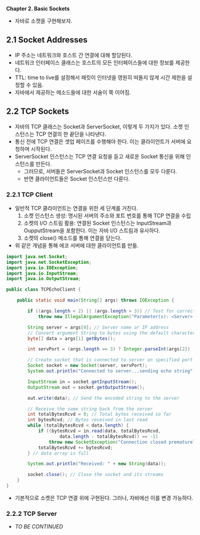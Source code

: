  **Chapter 2. Basic Sockets**

* 자바로 소켓을 구현해보자. 

## 2.1 Socket Addresses
* IP 주소는 네트워크와 호스트 간 연결에 대해 할당된다.
* 네트워크 인터페이스 클래스는 호스트의 모든 인터페이스들에 대한 정보를 제공한다.
* TTL: time to live를 설정해서 패킷이 인터넷을 영원히 떠돌지 않게 시간 제한을 설정할 수 있음.
* 자바에서 제공하는 메소드들에 대한 서술이 쭉 이어짐.

## 2.2 TCP Sockets
* 자바의 TCP 클래스는 Socket과 ServerSocket, 이렇게 두 가지가 있다. 소켓 인스턴스는 TCP 연결의 한 끝단을 나타낸다.
* 통신 전에 TCP 연결은 셋업 페이즈를 수행해야 한다. 이는 클라이언트가 서버에 요청하며 시작된다.
* ServerSocket 인스턴스는 TCP 연결 요청을 듣고 새로운 Socket 통신을 위해 인스턴스를 만든다.
  - 그러므로, 서버들은 ServerSocket과 Socket 인스턴스를 모두 다룬다.
  - 반면 클라이언트들은 Socket 인스턴스만 다룬다.

### 2.2.1 TCP Client
* 일반적 TCP 클라이언트는 연결을 위한 세 단계를 거친다.
  1. 소켓 인스턴스 생성: 명시된 서버의 주소와 포트 번호를 통해 TCP 연결을 수립
  2. 소켓의 I/O 스트림 활용: 연결된 Socket 인스턴스는 InputStream과 OupputStream을 포함한다. 이는 자바 I/O 스트림과 유사하다.
  3. 소켓의 close() 메소드를 통해 연결을 닫는다.
* 위 같은 개념을 통해 에코 서버에 대한 클라이언트를 만듦.

```java
import java.net.Socket;
import java.net.SocketException;
import java.io.IOException;
import java.io.InputStream;
import java.io.OutputStream;

public class TCPEchoClient {

    public static void main(String[] args) throws IOException {

        if ((args.length < 2) || (args.length > 3)) // Test for correct # of args
            throw new IllegalArgumentException("Parameter(s): <Server> <Word> [<Port>]");

        String server = args[0]; // Server name or IP address
        // Convert argument String to bytes using the default character encoding
        byte[] data = args[1] getBytes();

        int servPort = (args.length == 3) ? Integer.parseInt(args[2]) : 7;

        // Create socket that is connected to server on specified port
        Socket socket = new Socket(server, servPort);
        System.out.println("Connected to server...sending echo string");

        InputStream in = socket.getInputStream();
        OutputStream out = socket.getOutputStream();

        out.write(data); // Send the encoded string to the server

        // Receive the same string back from the server
        int totalBytesRcvd = 0; // Total bytes received so far
        int bytesRcvd; // Bytes received in last read
        while (totalBytesRcvd < data.length) {
            if ((bytesRcvd = in.read(data, totalBytesRcvd,
                    data.length - totalBytesRcvd)) == -1)
                throw new SocketException("Connection closed prematurely");
            totalBytesRcvd += bytesRcvd;
        } // data array is full

        System.out.println("Received: " + new String(data));

        socket.close(); // Close the socket and its streams
    }
}
```
* 기본적으로 소켓은 TCP 연결 위에 구현된다. 그러나, 자바에선 이를 변경 가능하다.

### 2.2.2 TCP Server
* *TO BE CONTINUED*
